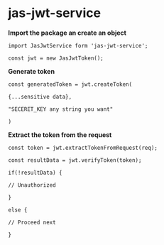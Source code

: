 # jas-jwt-service

**Import the package an create an object**

`import JasJwtService form 'jas-jwt-service';`

`const jwt = new JasJwtToken();`


**Generate token**

`const generatedToken = jwt.createToken(`

`{...sensitive data}, `

`"SECERET_KEY any string you want"`

`)`


**Extract the token from the request**

`const token = jwt.extractTokenFromRequest(req);`

`const resultData = jwt.verifyToken(token);`

`if(!resultData) {`

`// Unauthorized`

`} `

`else {`

`// Proceed next`

`}`
